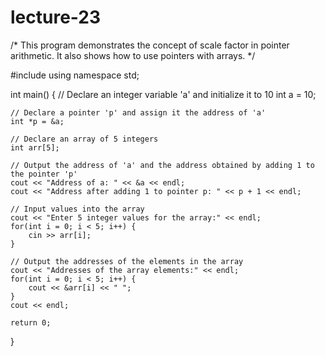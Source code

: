 # lecture-23
/*
This program demonstrates the concept of scale factor in pointer arithmetic.
It also shows how to use pointers with arrays.
*/

#include <iostream>
using namespace std;

int main() {
    // Declare an integer variable 'a' and initialize it to 10
    int a = 10;
    
    // Declare a pointer 'p' and assign it the address of 'a'
    int *p = &a;
    
    // Declare an array of 5 integers
    int arr[5];
    
    // Output the address of 'a' and the address obtained by adding 1 to the pointer 'p'
    cout << "Address of a: " << &a << endl;
    cout << "Address after adding 1 to pointer p: " << p + 1 << endl;
    
    // Input values into the array
    cout << "Enter 5 integer values for the array:" << endl;
    for(int i = 0; i < 5; i++) {
        cin >> arr[i];
    }
    
    // Output the addresses of the elements in the array
    cout << "Addresses of the array elements:" << endl;
    for(int i = 0; i < 5; i++) {
        cout << &arr[i] << " ";
    }
    cout << endl;
    
    return 0;
}
